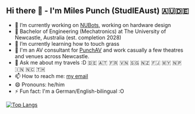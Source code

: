 ## Hi there 👋 - I'm Miles Punch (StudIEAust) 🇦🇺🇩🇪

- 🔭 I’m currently working on [NUBots](https://www.newcastle.edu.au/research/centre/newcastle-robotics-laboratory/nubots), working on hardware design
- 📖 Bachelor of Engineering (Mechatronics) at The University of Newcastle, Australia (est. completion 2028)
- 🌱 I’m currently learning how to touch grass
- 💼 I'm an AV consultant for [PunchAV](https://punchav.com) and work casually a few theatres and venues across Newcastle.
- 💬 Ask me about my travels :D 🇩🇪 🇦🇹 🇫🇷 🇻🇳 🇸🇬 🇳🇿 🇫🇯 🇲🇾 🇳🇵 🇮🇳 🇳🇨 🇹🇭
- 📫 How to reach me: [my email](mailto:miles@punchav.com)
- 😄 Pronouns: he/him
- ⚡ Fun fact: I'm a German/English-bilingual :O

[![Top Langs](https://github-readme-stats.vercel.app/api/top-langs/?username=miles-p)](https://github.com/anuraghazra/github-readme-stats)
